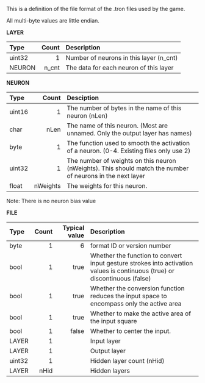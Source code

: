 This is a definition of the file format of the .tron files used by the game.

All multi-byte values are little endian.

**LAYER**

| Type   | Count | Description |
| :----- | ----: | :---------- |
| uint32 |     1 | Number of neurons in this layer (n_cnt) |
| NEURON | n_cnt | The data for each neuron of this layer  |

**NEURON**

| Type   |    Count | Desciption |
| :----- | -------: | :--------- |
| uint16 |        1 | The number of bytes in the name of this neuron (nLen) |
| char   |    nLen  | The name of this neuron. (Most are unnamed. Only the output layer has names) |
| byte   |        1 | The function used to smooth the activation of a neuron. (0-4. Existing files only use 2) |
| uint32 |        1 | The number of weights on this neuron (nWeights). This should match the number of neurons in the next layer |
| float  | nWeights | The weights for this neuron.

Note: There is no neuron bias value

**FILE**

| Type   | Count | Typical value | Description |
| :---   | ----: | ------------: | :---------- |
| byte   |     1 |     6 | format ID or version number |
| bool   |     1 |  true | Whether the function to convert input gesture strokes into activation values is continuous (true) or discontinuous (false) |
| bool   |     1 |  true | Whether the conversion function reduces the input space to encompass only the active area |
| bool   |     1 |  true | Whether to make the active area of the input square |
| bool   |     1 | false | Whether to center the input. |
| LAYER  |     1 |       | Input layer |
| LAYER  |     1 |       | Output layer |
| uint32 |     1 |       | Hidden layer count (nHid) |
| LAYER  | nHid  |       | Hidden layers |

